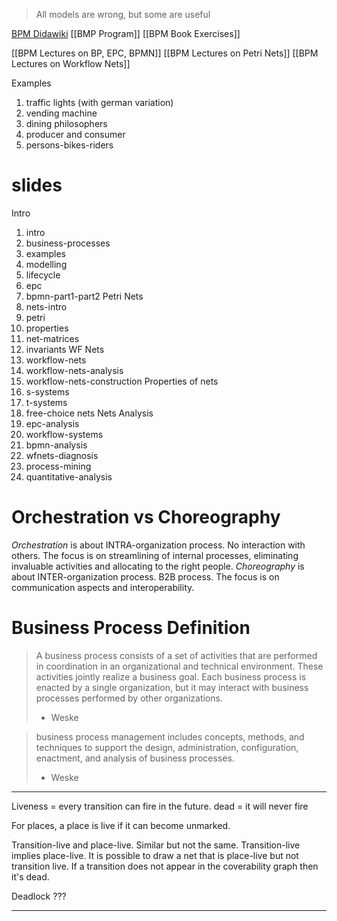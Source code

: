 > All models are wrong, but some are useful

[BPM Didawiki](https://didawiki.di.unipi.it/doku.php/magistraleinformaticaeconomia/mpb/start)
[[BMP Program]]
[[BPM Book Exercises]]

[[BPM Lectures on BP, EPC, BPMN]]
[[BPM Lectures on Petri Nets]]
[[BPM Lectures on Workflow Nets]]

Examples
1. traffic lights (with german variation)
2. vending machine
3. dining philosophers
4. producer and consumer
5. persons-bikes-riders

# slides
Intro
1. intro
2. business-processes
3. examples
4. modelling
5. lifecycle
6. epc
7. bpmn-part1-part2
Petri Nets
8. nets-intro
9. petri
10. properties
11. net-matrices
12. invariants
WF Nets
13. workflow-nets
14. workflow-nets-analysis
15. workflow-nets-construction
Properties of nets
16. s-systems
17. t-systems
18. free-choice nets
Nets Analysis
19. epc-analysis
20. workflow-systems
21. bpmn-analysis
22. wfnets-diagnosis
23. process-mining
24. quantitative-analysis





# Orchestration vs Choreography
*Orchestration* is about INTRA-organization process.
No interaction with others.
The focus is on streamlining of internal processes, eliminating invaluable activities and allocating to the right people.
*Choreography* is about INTER-organization process.
B2B process.
The focus is on communication aspects and interoperability.

# Business Process Definition
> A business process consists of a set of activities that are performed in coordination in an organizational and technical environment.
> These activities jointly realize a business goal. Each business process is enacted by a single organization, but it may interact with business processes performed by other organizations. 
> - Weske

> business process management includes concepts, methods, and techniques to support the design, administration, configuration, enactment, and analysis of business processes. 
> - Weske



---


Liveness = every transition can fire in the future.
dead = it will never fire

For places, a place is live if it can become unmarked.

Transition-live and place-live. Similar but not the same.
Transition-live implies place-live.
It is possible to draw a net that is place-live but not transition live.
If a transition does not appear in the coverability graph then it's dead.

Deadlock ???



---









